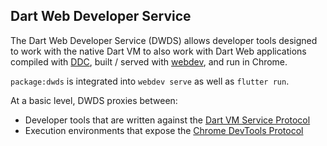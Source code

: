 ## Dart Web Developer Service

The Dart Web Developer Service (DWDS) allows developer tools designed to work
with the native Dart VM to also work with Dart Web applications compiled with
[DDC](https://webdev.dartlang.org/tools/dartdevc), built / served with
[webdev](https://webdev.dartlang.org/tools/webdev), and run in Chrome.

`package:dwds` is integrated into `webdev serve` as well as `flutter run`.

At a basic level, DWDS proxies between:
* Developer tools that are written against the
  [Dart VM Service Protocol](https://github.com/dart-lang/sdk/blob/master/runtime/vm/service/service.md)
* Execution environments that expose the
  [Chrome DevTools Protocol](https://chromedevtools.github.io/devtools-protocol)
